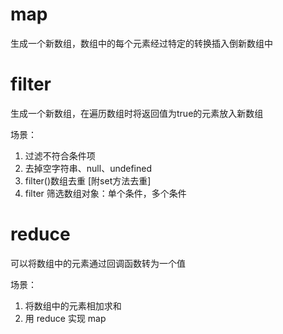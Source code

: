 # map
生成一个新数组，数组中的每个元素经过特定的转换插入倒新数组中

# filter
生成一个新数组，在遍历数组时将返回值为true的元素放入新数组

场景：
 1. 过滤不符合条件项
 2. 去掉空字符串、null、undefined
 3. filter()数组去重 [附set方法去重]
 4. filter 筛选数组对象：单个条件，多个条件

 # reduce
 可以将数组中的元素通过回调函数转为一个值

 场景：
 1. 将数组中的元素相加求和
 2. 用 reduce 实现 map